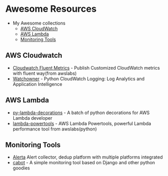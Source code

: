 Awesome Resources
===================

- My Awesome collections
    - [AWS CloudWatch](#aws-cloudwatch)
    - [AWS Lambda](#aws-lambda)
    - [Monitoring Tools](#monitoring-tools)


## AWS Cloudwatch

* [Cloudwatch Fluent Metrics](https://github.com/awslabs/cloudwatch-fluent-metrics) - Publish Customized CloudWatch metrics with fluent way(from awslabs)
* [Watchowner](https://github.com/kislyuk/watchtower) - Python CloudWatch Logging: Log Analytics and Application Intelligence


## AWS Lambda

* [py-lambda-decorations](https://lambda-decorators.readthedocs.io/en/latest/#lambda_decorators.ssm_parameter_store) - A batch of python decorations for AWS Lambda developer
* [lambda-powertools](https://github.com/awslabs/aws-lambda-powertools/blob/develop/python/README.md) - AWS Lambda Powertools, powerful Lambda performance tool from awslabs(python)

## Monitoring Tools

* [Alerta](https://alerta.herokuapp.com/alerts#environment:PROD;status:open,ack;dateRange:,;sb:default;sd:1;asi:0) Alert collector, dedup platform with multiple platforms integrated
* [cabot](https://cabotapp.com/use/services.html) - A simple monitoring tool based on Django and other python goodies

